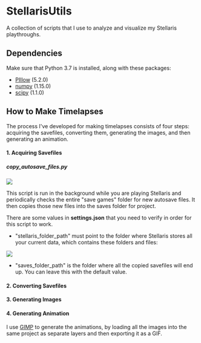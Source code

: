 # StellarisUtils

A collection of scripts that I use to analyze and visualize my Stellaris playthroughs.

## Dependencies

Make sure that Python 3.7 is installed, along with these packages:

- [PIllow](https://pypi.org/project/Pillow/) (5.2.0)
- [numpy](https://pypi.org/project/numpy/) (1.15.0)
- [scipy](https://pypi.org/project/scipy/) (1.1.0)

## How to Make Timelapses

The process I've developed for making timelapses consists of four steps: acquiring the savefiles, converting them, generating the images, and then generating an animation.

#### 1. Acquiring Savefiles

##### copy_autosave_files.py

![](https://i.imgur.com/l20OYKm.png)

This script is run in the background while you are playing Stellaris and periodically checks the entire "save games" folder for new autosave files. It then copies those new files into the saves folder for project.

There are some values in **settings.json** that you need to verify in order for this script to work. 
 * "stellaris_folder_path" must point to the folder where Stellaris stores all your current data, which contains these folders and files:

![](https://i.imgur.com/Nm5czvU.png)

 * "saves_folder_path" is the folder where all the copied savefiles will end up. You can leave this with the default value.

#### 2. Converting Savefiles



#### 3. Generating Images



#### 4. Generating Animation

I use [GIMP](https://www.gimp.org/) to generate the animations, by loading all the images into the same project as separate layers and then exporting it as a GIF.


